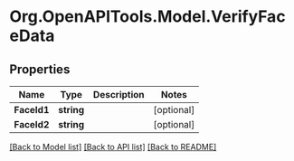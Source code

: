 # Org.OpenAPITools.Model.VerifyFaceData
## Properties

Name | Type | Description | Notes
------------ | ------------- | ------------- | -------------
**FaceId1** | **string** |  | [optional] 
**FaceId2** | **string** |  | [optional] 

[[Back to Model list]](../README.md#documentation-for-models) [[Back to API list]](../README.md#documentation-for-api-endpoints) [[Back to README]](../README.md)

